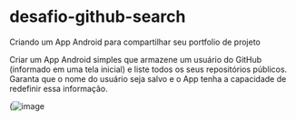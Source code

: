 # desafio-github-search
Criando um App Android para compartilhar seu portfolio de projeto 

Criar um App Android simples que armazene um usuário do GitHub (informado em uma tela inicial) e liste todos os seus repositórios públicos. Garanta que o nome do usuário seja salvo e o App tenha a capacidade de redefinir essa informação.


(![image](https://github.com/AndriFarias/kotlin_git_search/assets/99991197/8e56cad6-b877-47da-a34d-0106da9cc327)
